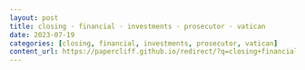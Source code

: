 ```yaml
---
layout: post
title: closing · financial · investments · prosecutor · vatican
date: 2023-07-19
categories: [closing, financial, investments, prosecutor, vatican]
content_url: https://papercliff.github.io/redirect/?q=closing+financial+investments+prosecutor+vatican&tbs=cdr:1,cd_min:7/18/2023,cd_max:7/20/2023
---
```


